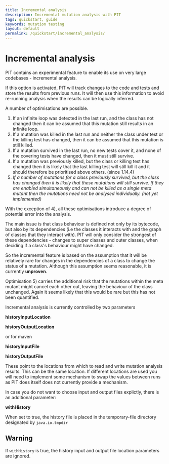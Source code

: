 ```yaml
---
title: Incremental analysis
description: Incremental mutation analysis with PIT
tags: quickstart, guide
keywords: mutation testing
layout: default
permalink: /quickstart/incremental_analysis/
---
```


# Incremental analysis

PIT contains an experimental feature to enable its use on very large codebases - incremental analysis.

If this option is activated, PIT will track changes to the code and tests and store the results from previous runs. It will then use this information to avoid re-running analysis when the results can be logically inferred.

A number of optimisations are possible.

1. If an infinite loop was detected in the last run, and the class has not changed then it can be assumed that this mutation still results in an infinite loop.
2. If a mutation was killed in the last run and neither the class under test or the killing test has changed, then it can be assumed that this mutation is still killed.
3. If a mutation survived in the last run, no new tests cover it, and none of the covering tests have changed, then it must still survive.
4. If a mutation was previously killed, but the class or killing test has changed then it is likely that the last killing test will still kill it and it should therefore be prioritised above others. (since 1.14.4)
5. *If a number of mutations for a class previously survived, but the class has changed then it is likely that these mutations will still survive. If they are enabled simultaneously and can not be killed as a single meta mutant then the mutations need not be analysed individually. (not yet implemented)*

With the exception of 4), all these optimisations introduce a degree of potential error into the analysis.

The main issue is that class behaviour is defined not only by its bytecode, but also by its dependencies (i.e the classes it interacts with and the graph of classes that they interact with). PIT will only consider the strongest of these dependencies - changes to super classes and outer classes, when deciding if a class's behaviour might have changed.

So the incremental feature is based on the assumption that it will be relatively rare for changes in the dependencies of a class to change the status of a mutation. Although this assumption seems reasonable, it is currently **unproven**.

Optimisation 5) carries the additional risk that the mutations within the meta mutant might cancel each other out, leaving the behaviour of the class unchanged. Again it seems likely that this would be rare but this has not been quantified.

Incremental analysis is currently controlled by two parameters

**historyInputLocation**

**historyOutputLocation**

or for maven

**historyInputFile**

**historyOutputFile**

These point to the locations from which to read and write mutation analysis results. This can be the same location. If different locations are used
you will need to implement some mechanism to swap the values between runs as PIT does itself does not currently provide a mechanism.

In case you do not want to choose input and output files explictly, there is an additional parameter:

**withHistory**

When set to true, the history file is placed in the temporary-file directory designated by `java.io.tmpdir`

## Warning

If `withHistory` is true, the history input and output file location parameters are ignored.


